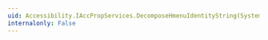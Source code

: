 ```yaml
---
uid: Accessibility.IAccPropServices.DecomposeHmenuIdentityString(System.Byte@,System.UInt32,System.IntPtr,System.UInt32@)
internalonly: False
---
```

